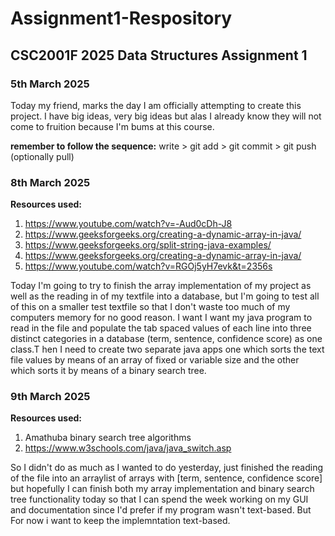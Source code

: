 # Assignment1-Respository

## CSC2001F 2025 Data Structures Assignment 1

### 5th March 2025

Today my friend, marks the day I am officially attempting to create this project. I have big ideas, very big ideas but alas I already know they will not come to fruition because I'm bums at this course.

**remember  to follow the sequence:** write > git add > git commit > git push (optionally pull)

### 8th March 2025

**Resources used:** 
1) https://www.youtube.com/watch?v=-Aud0cDh-J8
2) https://www.geeksforgeeks.org/creating-a-dynamic-array-in-java/
3) https://www.geeksforgeeks.org/split-string-java-examples/
4) https://www.geeksforgeeks.org/creating-a-dynamic-array-in-java/
5) https://www.youtube.com/watch?v=RGOj5yH7evk&t=2356s


Today I'm going to try to finish the array implementation of my project as well as the reading in of my textfile into a database, but I'm going to test all of this on a smaller test textfile so that I don't waste too much of my computers memory for no good reason. I want  I want my java program to read in the file and populate the tab spaced values of each line into three distinct categories in a database (term, sentence, confidence score) as one class.T hen I need to create two separate java apps one which sorts the text file values by means of an array of fixed or variable size and the other which sorts it by means of a binary search tree.

### 9th March 2025

**Resources used:** 
1) Amathuba binary search tree algorithms
2) https://www.w3schools.com/java/java_switch.asp


So I didn't do as much as I wanted to do yesterday, just finished the reading of the file into an arraylist of arrays with [term, sentence, confidence score] but hopefully I can finish both my array implementation and binary search tree functionality today so that I can spend the week working on my GUI and documentation since I'd prefer if my program wasn't text-based. But For now i want to keep the implemntation text-based. 
